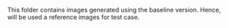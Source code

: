 This folder contains images generated using the baseline version. Hence, will be used a reference images for test case.